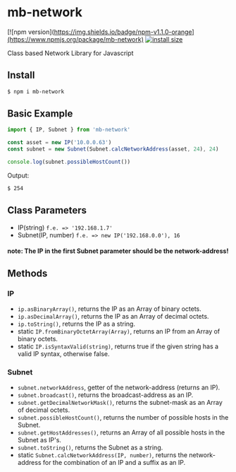 # mb-network

[![npm version](https://img.shields.io/badge/npm-v1.1.0-orange](https://www.npmjs.org/package/mb-network)
[![install size](https://packagephobia.com/badge?p=mb-network)](https://packagephobia.com/result?p=mb-network)

Class based Network Library for Javascript

## Install
```bash
$ npm i mb-network
```

## Basic Example
```js
import { IP, Subnet } from 'mb-network'

const asset = new IP('10.0.0.63')
const subnet = new Subnet(Subnet.calcNetworkAddress(asset, 24), 24)

console.log(subnet.possibleHostCount())
```
Output:
```bash
$ 254
```

## Class Parameters
- IP(string) `f.e. => '192.168.1.7'`
- Subnet(IP, number) `f.e. => new IP('192.168.0.0'), 16`
#### note:  The IP in the first Subnet parameter should be the network-address!

## Methods
### IP
- `ip.asBinaryArray()`, returns the IP as an Array of binary octets.
- `ip.asDecimalArray()`, returns the IP as an Array of decimal octets.
- `ip.toString()`, returns the IP as a string.
- static `IP.fromBinaryOctetArray(Array)`, returns an IP from an Array of binary octets.
- static `IP.isSyntaxValid(string)`, returns true if the given string has a valid IP syntax, otherwise false.
### Subnet
- `subnet.networkAddress`, getter of the network-address (returns an IP).
- `subnet.broadcast()`, returns the broadcast-address as an IP.
- `subnet.getDecimalNetworkMask()`, returns the subnet-mask as an Array of decimal octets.
- `subnet.possibleHostCount()`, returns the number of possible hosts in the Subnet.
- `subnet.getHostAddresses()`, returns an Array of all possible hosts in the Subnet as IP's.
- `subnet.toString()`, returns the Subnet as a string.
- static `Subnet.calcNetworkAddress(IP, number)`, returns the network-address for the combination of an IP and a suffix as an IP.



